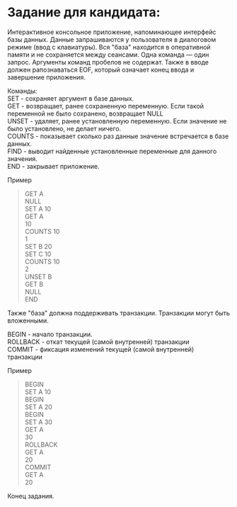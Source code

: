 # Задание для кандидата:

Интерактивное консольное приложение, напоминающее интерфейс базы
данных. Данные запрашиваются у пользователя в диалоговом режиме (ввод
с клавиатуры). Вся "база" находится в оперативной памяти и не
сохраняется между сеансами. Одна команда — один запрос. Аргументы
команд пробелов не содержат. Также в вводе должен рапознаваться EOF,
который означает конец ввода и завершение приложения.


Команды:  
SET - сохраняет аргумент в базе данных.  
GET - возвращает, ранее сохраненную переменную. Если такой переменной
не было сохранено, возвращает NULL  
UNSET - удаляет, ранее установленную переменную. Если значение не было
установлено, не делает ничего.  
COUNTS - показывает сколько раз данные значение встречается в базе данных.  
FIND - выводит найденные установленные переменные для данного значения.  
END - закрывает приложение.  

Пример  
> GET A  
NULL  
> SET A 10  
> GET A  
10  
> COUNTS 10  
1  
> SET B 20  
> SET C 10  
> COUNTS 10  
2  
> UNSET B  
> GET B  
NULL  
> END  


Также "база" должна поддерживать транзакции. Транзакции могут быть
вложенными.  

BEGIN - начало транзакции.  
ROLLBACK - откат текущей (самой внутренней) транзакции  
COMMIT - фиксация изменений текущей (самой внутренней) транзакции  

Пример  
> BEGIN  
> SET A 10  
> BEGIN  
> SET A 20  
> BEGIN  
> SET A 30  
> GET A  
30  
> ROLLBACK  
> GET A  
20  
> COMMIT  
> GET A  
20  

Конец задания.  
